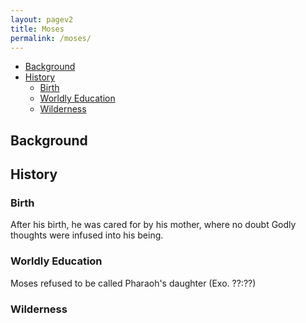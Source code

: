 ```yaml
---
layout: pagev2
title: Moses
permalink: /moses/
---
```

- [Background](#background)
- [History](#history)
  - [Birth](#birth)
  - [Worldly Education](#worldly-education)
  - [Wilderness](#wilderness)

## Background

## History

### Birth

After his birth, he was cared for by his mother, where no doubt Godly thoughts were infused into his being.

### Worldly Education

Moses refused to be called Pharaoh's daughter (Exo. ??:??)

### Wilderness